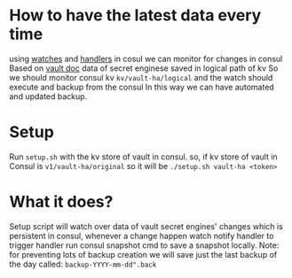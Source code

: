 # How to have the latest data every time
using [watches](https://www.consul.io/commands/watch) and [handlers](https://www.consul.io/docs/dynamic-app-config/watches#handlers) in cosul we can monitor for changes in consul
Based on [vault doc](https://learn.hashicorp.com/tutorials/vault/inspecting-data-consul) data of secret enginese saved in logical path of kv
So we should monitor consul kv `kv/vault-ha/logical` and the watch should execute and backup from the consul
In this way we can have automated and updated backup.
# Setup
Run `setup.sh` with the kv store of vault in consul. so, if kv store of vault in Consul is `v1/vault-ha/original` so it will be
`./setup.sh vault-ha <token>` 
# What it does?
Setup script will watch over data of vault secret engines' changes which is persistent in consul, whenever a change happen watch notify handler to trigger
handler run consul snapshot cmd to save a snapshot locally.
Note: for preventing lots of backup creation we will save just the last backup of the day called: `backup-YYYY-mm-dd".back`